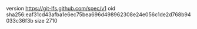 version https://git-lfs.github.com/spec/v1
oid sha256:eaf31cd43afba1e6ec75bea696d498962308e24e056c1de2d768b94033c36f3b
size 2710

